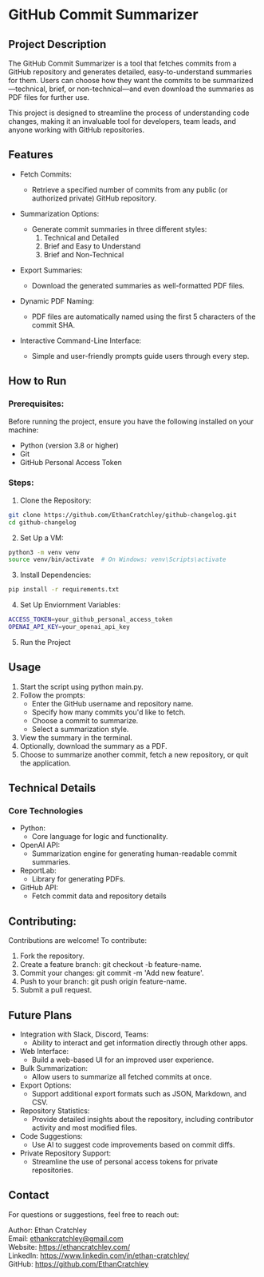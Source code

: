 # GitHub Commit Summarizer
## Project Description
The GitHub Commit Summarizer is a tool that fetches commits from a GitHub repository and generates detailed, easy-to-understand summaries for them. Users can choose how they want the commits to be summarized—technical, brief, or non-technical—and even download the summaries as PDF files for further use.

This project is designed to streamline the process of understanding code changes, making it an invaluable tool for developers, team leads, and anyone working with GitHub repositories.

## Features
- Fetch Commits:
  - Retrieve a specified number of commits from any public (or authorized private) GitHub repository.

- Summarization Options:
  - Generate commit summaries in three different styles:
    1. Technical and Detailed
    2. Brief and Easy to Understand
    3. Brief and Non-Technical

- Export Summaries:
  - Download the generated summaries as well-formatted PDF files.

- Dynamic PDF Naming:
  - PDF files are automatically named using the first 5 characters of the commit SHA.

- Interactive Command-Line Interface:
  - Simple and user-friendly prompts guide users through every step.

## How to Run
### Prerequisites:
Before running the project, ensure you have the following installed on your machine:
- Python (version 3.8 or higher)
- Git
- GitHub Personal Access Token

### Steps:
1. Clone the Repository:
```bash
git clone https://github.com/EthanCratchley/github-changelog.git
cd github-changelog
```
2. Set Up a VM:
```bash
python3 -m venv venv
source venv/bin/activate  # On Windows: venv\Scripts\activate
```
3. Install Dependencies:
```bash
pip install -r requirements.txt
```
4. Set Up Enviornment Variables:  
```bash
ACCESS_TOKEN=your_github_personal_access_token
OPENAI_API_KEY=your_openai_api_key
```
5. Run the Project

## Usage
1. Start the script using python main.py.
2. Follow the prompts:
   - Enter the GitHub username and repository name.
   - Specify how many commits you'd like to fetch.
   - Choose a commit to summarize.
   - Select a summarization style.
3. View the summary in the terminal.
4. Optionally, download the summary as a PDF.
5. Choose to summarize another commit, fetch a new repository, or quit the application.

## Technical Details
### Core Technologies
- Python:
  - Core language for logic and functionality.
- OpenAI API:
  - Summarization engine for generating human-readable commit summaries.
- ReportLab:
  - Library for generating PDFs.
- GitHub API:
  - Fetch commit data and repository details

## Contributing:
Contributions are welcome! To contribute:
1. Fork the repository.
2. Create a feature branch: git checkout -b feature-name.
3. Commit your changes: git commit -m 'Add new feature'.
4. Push to your branch: git push origin feature-name.
5. Submit a pull request.

## Future Plans
- Integration with Slack, Discord, Teams:
  - Ability to interact and get information directly through other apps.
- Web Interface:
  - Build a web-based UI for an improved user experience.
- Bulk Summarization:
  - Allow users to summarize all fetched commits at once.
- Export Options:
  - Support additional export formats such as JSON, Markdown, and CSV.
- Repository Statistics:
  - Provide detailed insights about the repository, including contributor activity and most modified files.
- Code Suggestions:
  - Use AI to suggest code improvements based on commit diffs.
- Private Repository Support:
  - Streamline the use of personal access tokens for private repositories.

## Contact
For questions or suggestions, feel free to reach out:

Author: Ethan Cratchley <br>
Email: ethankcratchley@gmail.com <br>
Website: https://ethancratchley.com/ <br>
LinkedIn: https://www.linkedin.com/in/ethan-cratchley/ <br>
GitHub: https://github.com/EthanCratchley
